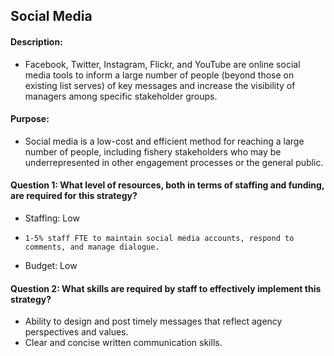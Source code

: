 ## Social Media
#### Description: 
-  Facebook, Twitter, Instagram, Flickr, and YouTube are online social media tools to inform a large number of people (beyond those on existing list serves) of key messages and increase the visibility of managers among specific stakeholder groups.

#### Purpose:
-   Social media is a low-cost and efficient method for reaching a large number of people, including fishery stakeholders who may be underrepresented in other engagement processes or the general public.

#### Question 1: What level of resources, both in terms of staffing and funding, are required for this strategy?
-	Staffing: Low
  - 	1-5% staff FTE to maintain social media accounts, respond to comments, and manage dialogue. 
-	Budget: Low

#### Question 2: What skills are required by staff to effectively implement this strategy?
-	Ability to design and post timely messages that reflect agency perspectives and values. 
-	Clear and concise written communication skills.


    